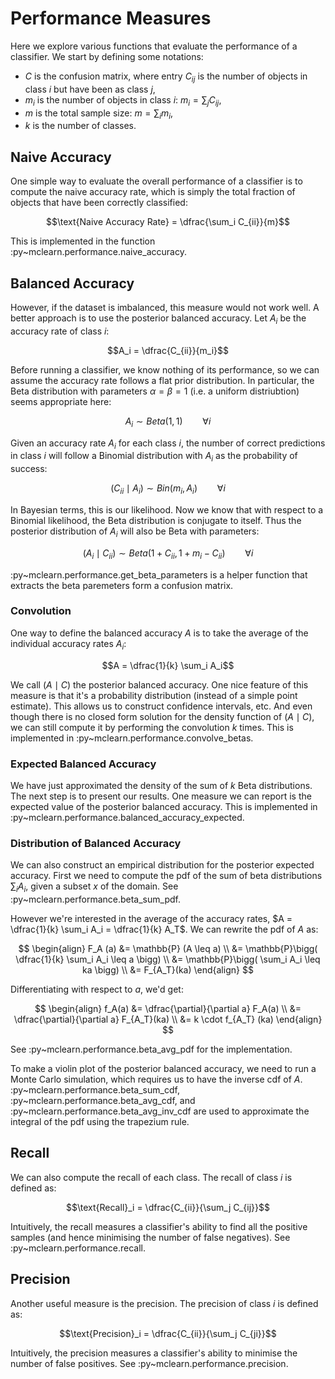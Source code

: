 Performance Measures
====================

Here we explore various functions that evaluate the performance of a
classifier. We start by defining some notations:

-   $C$ is the confusion matrix, where entry $C_{ij}$ is the number of
    objects in class $i$ but have been as class $j$,
-   $m_i$ is the number of objects in class $i$: $m_i = \sum_j C_{ij}$,
-   $m$ is the total sample size: $m = \sum_i m_i$,
-   $k$ is the number of classes.

Naive Accuracy
--------------

One simple way to evaluate the overall performance of a classifier is to
compute the naive accuracy rate, which is simply the total fraction of
objects that have been correctly classified:

$$\text{Naive Accuracy Rate} = \dfrac{\sum_i C_{ii}}{m}$$

This is implemented in the function
:py\~mclearn.performance.naive\_accuracy.

Balanced Accuracy
-----------------

However, if the dataset is imbalanced, this measure would not work well.
A better approach is to use the posterior balanced accuracy. Let $A_i$
be the accuracy rate of class $i$:

$$A_i = \dfrac{C_{ii}}{m_i}$$

Before running a classifier, we know nothing of its performance, so we
can assume the accuracy rate follows a flat prior distribution. In
particular, the Beta distribution with parameters $\alpha = \beta = 1$
(i.e. a uniform distriubtion) seems appropriate here:

$$A_i \sim Beta(1, 1) \qquad \forall i$$

Given an accuracy rate $A_i$ for each class $i$, the number of correct
predictions in class $i$ will follow a Binomial distribution with $A_i$
as the probability of success:

$$\big( C_{ii} \mid A_i \big) \sim Bin\big(m_i, A_i\big)  \qquad \forall i$$

In Bayesian terms, this is our likelihood. Now we know that with respect
to a Binomial likelihood, the Beta distribution is conjugate to itself.
Thus the posterior distribution of $A_i$ will also be Beta with
parameters:

$$\big( A_i \mid C_{ii} \big) \sim Beta \big( 1 + C_{ii}, 1 + m_i - C_{ii} \big) \qquad \forall i$$

:py\~mclearn.performance.get\_beta\_parameters is a helper function that
extracts the beta paremeters form a confusion matrix.

### Convolution

One way to define the balanced accuracy $A$ is to take the average of
the individual accuracy rates $A_i$:

$$A = \dfrac{1}{k} \sum_i A_i$$

We call $\big( A \mid C \big)$ the posterior balanced accuracy. One nice
feature of this measure is that it's a probability distribution (instead
of a simple point estimate). This allows us to construct confidence
intervals, etc. And even though there is no closed form solution for the
density function of $\big( A \mid C \big)$, we can still compute it by
performing the convolution $k$ times. This is implemented in
:py\~mclearn.performance.convolve\_betas.

### Expected Balanced Accuracy

We have just approximated the density of the sum of $k$ Beta
distributions. The next step is to present our results. One measure we
can report is the expected value of the posterior balanced accuracy.
This is implemented in
:py\~mclearn.performance.balanced\_accuracy\_expected.

### Distribution of Balanced Accuracy

We can also construct an empirical distribution for the posterior
expected accuracy. First we need to compute the pdf of the sum of beta
distributions $\sum_i A_i$, given a subset $x$ of the domain. See
:py\~mclearn.performance.beta\_sum\_pdf.

However we're interested in the average of the accuracy rates,
$A = \dfrac{1}{k} \sum_i A_i = \dfrac{1}{k} A_T$. We can rewrite the pdf
of $A$ as:

$$
\begin{align}
F_A (a) &= \mathbb{P} (A \leq a) \\
         &= \mathbb{P}\bigg( \dfrac{1}{k} \sum_i A_i \leq a \bigg) \\
         &= \mathbb{P}\bigg( \sum_i A_i \leq ka \bigg) \\
         &= F_{A_T}(ka)
\end{align}
$$

Differentiating with respect to $a$, we'd get:

$$
\begin{align}
f_A(a) &= \dfrac{\partial}{\partial a} F_A(a) \\
        &= \dfrac{\partial}{\partial a} F_{A_T}(ka) \\
        &= k \cdot f_{A_T} (ka)
\end{align}
$$

See :py\~mclearn.performance.beta\_avg\_pdf for the implementation.

To make a violin plot of the posterior balanced accuracy, we need to run
a Monte Carlo simulation, which requires us to have the inverse cdf of
$A$. :py\~mclearn.performance.beta\_sum\_cdf,
:py\~mclearn.performance.beta\_avg\_cdf, and
:py\~mclearn.performance.beta\_avg\_inv\_cdf are used to approximate the
integral of the pdf using the trapezium rule.

Recall
------

We can also compute the recall of each class. The recall of class $i$ is
defined as:

$$\text{Recall}_i = \dfrac{C_{ii}}{\sum_j C_{ij}}$$

Intuitively, the recall measures a classifier's ability to find all the
positive samples (and hence minimising the number of false negatives).
See :py\~mclearn.performance.recall.

Precision
---------

Another useful measure is the precision. The precision of class $i$ is
defined as:

$$\text{Precision}_i = \dfrac{C_{ii}}{\sum_j C_{ji}}$$

Intuitively, the precision measures a classifier's ability to minimise
the number of false positives. See :py\~mclearn.performance.precision.


